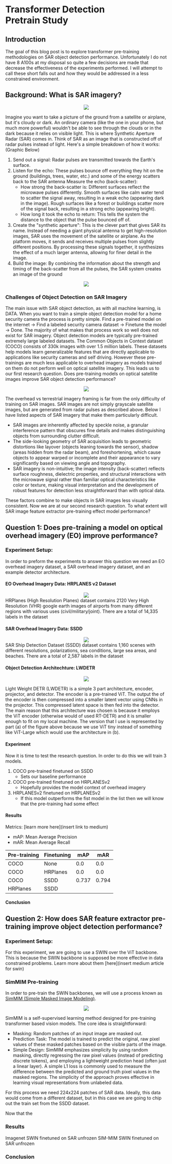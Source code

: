 # Transformer Detection Pretrain Study

## Introduction
The goal of this blog post is to explore transformer pre-training methodologies on SAR object detection performance. Unfortunately I do not have 8 A100s at my disposal so quite a few decisions are made that decrease the effectiveness of the experiments performed. I will attempt to call these short falls out and how they would be addressed in a less constrained environment.
## Background: What is SAR imagery?

<div style="text-align:center"><img src="https://www.euspaceimaging.com/wp-content/uploads/sar_image_25_cm_resolution-1.png" /></div>

Imagine you want to take a picture of the ground from a satellite or airplane, but it's cloudy or dark. An ordinary camera (like the one in your phone, but much more powerful) wouldn't be able to see through the clouds or in the dark because it relies on visible light. This is where Synthetic Aperture Radar (SAR) comes in. Think of SAR as an image that is constructed off of radar pulses instead of light.
Here's a simple breakdown of how it works: (Graphic Below)
1. Send out a signal: Radar pulses are transmitted towards the Earth's surface.
2. Listen for the echo: These pulses bounce off everything they hit on the ground (buildings, trees, water, etc.) and some of the energy scatters back to the SAR antenna
Measure the echo (back-scatter):
    - How strong the back-scatter is: Different surfaces reflect the microwave pulses differently. Smooth surfaces like calm water tend to scatter the signal away, resulting in a weak echo (appearing dark in the image). Rough surfaces like a forest or buildings scatter more of the signal back, resulting in a strong echo (appearing bright).
    - How long it took the echo to return: This tells the system the distance to the object that the pulse bounced off of.
3. Create the "synthetic aperture": This is the clever part that gives SAR its name. Instead of needing a giant physical antenna to get high-resolution images, SAR uses the movement of the satellite or airplane. As the platform moves, it sends and receives multiple pulses from slightly different positions. By processing these signals together, it synthesizes the effect of a much larger antenna, allowing for finer detail in the image.
4. Build the image: By combining the information about the strength and timing of the back-scatter from all the pulses, the SAR system creates an image of the ground

<div style="text-align:center"><img src="https://lh4.googleusercontent.com/ZzYOFNKsPoLe6U4nv4pmSn9DOZqBfFoOfbTXRqBPxTPD-mi59PPabij4E9jJtvRXungPGp71Rii5A4i7Ryb4BEsjZO3Kc1Ljd6rHVKA54jISZ0qKPOpIbcVIdQZkyio_Ot3Y-1CcnmnnTn0BJQ" /></div>

### Challenges of Object Detection on SAR Imagery
The main issue with SAR object detection, as with all machine learning, is DATA. When you want to train a simple object detection model for a home security camera the process is pretty simple. Find a pre-trained model on the internet -> Find a labeled security camera dataset -> Finetune the model -> Done. The majority of what makes that process work so well does not exist for SAR imagery.
Object detection models are typically pre-trained extremely large labeled datasets. The Common Objects in Context dataset (COCO) consists of 330k images with over 1.5 million labels. These datasets help models learn generalizable features that are directly applicable to applications like security cameras and self driving. However these pre-trainings are much less applicable to overhead imagery as models trained on them do not perform well on optical satellite imagery. This leads us to our first research question. Does pre-training models on optical satellite images improve SAR object detection performance?

<div style="text-align:center"><img src="https://a-us.storyblok.com/f/1018982/04d0085c8f/aerialimagery_brisbaneairport_date20220919.jpg" /></div>

The overhead vs terrestrial imagery framing is far from the only difficulty of training on SAR images. SAR images are not simply grayscale satellite images, but are generated from radar pulses as described above. Below I have listed aspects of SAR imagery that make them particularly difficult.
- SAR images are inherently affected by speckle noise, a granular interference pattern that obscures fine details and makes distinguishing objects from surrounding clutter difficult. 
- The side-looking geometry of SAR acquisition leads to geometric distortions like layover (objects leaning towards the sensor), shadow (areas hidden from the radar beam), and foreshortening, which cause objects to appear warped or incomplete and their appearance to vary significantly based on viewing angle and topography. 
- SAR imagery is non-intuitive; the image intensity (back-scatter) reflects surface roughness, dielectric properties, and structural interactions with the microwave signal rather than familiar optical characteristics like color or texture, making visual interpretation and the development of robust features for detection less straightforward than with optical data. 

These factors combine to make objects in SAR images less visually consistent. Now we are at our second research question. To what extent will SAR image feature extractor pre-training effect model performance?
## Question 1: Does pre-training a model on optical overhead imagery (EO) improve performance?
### Experiment Setup:
In order to preform the experiments to answer this question we need an EO overhead imagery dataset, a SAR overhead imagery dataset, and an example detector architecture.

#### EO Overhead Imagery Data: HRPLANES v2 Dataset
<div style="text-align:center"><img src="./references/EO_example.jpg" /></div>
HRPlanes (High Resolution Planes) dataset contains 2120 Very High Resolution (VHR) google earth images of airports from many different regions with various uses (civil/military/joint). There are a total of 14,335 labels in the dataset

#### SAR Overhead Imagery Data: SSDD 
<div style="text-align:center"><img src="./references/SAR_example.jpg" /></div>
SAR Ship Detection Dataset (SSDD) dataset contains 1,160 scenes with different resolutions, polarizations, sea conditions, large sea areas, and beaches. There are a total of 2,587 labels in the dataset

#### Object Detection Architechture: LWDETR
<div style="text-align:center"><img src="https://learnopencv.com/wp-content/uploads/2025/04/single_multi_scale_projector_LWDETR.png" /></div>

Light Weight DETR (LWDETR) is a simple 3 part architecture, encoder, projector, and detector. The encoder is a pre-trained ViT. The output the of the encoder is then compressed into a smaller latent vector using CNNs in the projector. This compressed latent space is then fed into the detector. The main reason that this architecture was chosen is because it employs the ViT encoder (otherwise would of used RT-DETR) and it is smaller enough to fit on my local machine. The version that I use is represented by part (a) of the figure above because we use ViT tiny instead of something like ViT-Large which would use the architecture in (b).

#### Experiment
Now it is time to test the research question. In order to do this we will train 3 models.

1. COCO pre-trained finetuned on SSDD
    - Sets our baseline performance
2. COCO pre-trained finetuned on HRPLANESv2
    - Hopefully provides the model context of overhead imagery
3. HRPLANESv2 finetuned on HRPLANESv2
    - If this model outperforms the fist model in the list then we will know that the pre-training had some effect

#### Results
Metrics: [learn more here](insert link to medium)
- mAP: Mean Average Precision 
- mAR: Mean Average Recall

| Pre-training | Finetuning | mAP | mAR |
|---|---|---|---|
| COCO | None | 0.0 | 0.0 |
| COCO | HRPlanes | 0.0 | 0.0 |
| COCO | SSDD | 0.737 | 0.794 |
| HRPlanes | SSDD |  |  |

#### Conclusion


## Question 2: How does SAR feature extractor pre-training improve object detection performance?
### Experiment Setup:

For this experiment, we are going to use a SWIN over the ViT backbone. This is because the SWIN backbone is supposed be more effective in data constrained problems. Learn more about them [here](insert medium article for swin)

### SimMIM Pre-training
In order to pre-train the SWIN backbones, we will use a process known as [SimMIM (Simple Masked Image Modeling)](https://github.com/microsoft/SimMIM). 

<div style="text-align:center"><img src="https://github.com/microsoft/SimMIM/raw/main/figures/teaser.jpg" /></div>

SimMIM  is a self-supervised learning method designed for pre-training transformer based vision models. 
The core idea is straightforward:
- Masking: Random patches of an input image are masked out.
- Prediction Task: The model is trained to predict the original, raw pixel values of these masked patches based on the visible parts of the image.
- Simple Design: SimMIM emphasizes simplicity by using random masking, directly regressing the raw pixel values (instead of predicting discrete tokens), and employing a lightweight prediction head (often just a linear layer). A simple L1 loss is commonly used to measure the difference between the predicted and ground truth pixel values in the masked regions.
The simplicity of the approach proves effective in learning visual representations from unlabeled data.

For this process we need 224x224 patches of SAR data. Ideally, this data would come from a different dataset, but in this case we are going to chip out the train set from the SSDD dataset.

Now that the 


### Results
Imagenet SWIN finetuned on SAR unfrozen
SIM-MIM SWIN finetuned on SAR unfrozen

### Conclusion
